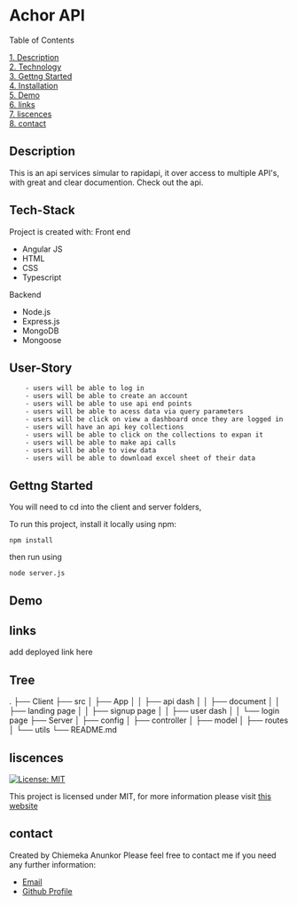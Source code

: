 # Achor API

Table of Contents

[1. Description](#Description)  
[2. Technology](#Tech-Stack)  
[3. Gettng Started](#Gettng-Started)  
[4. Installation](#Installation)  
[5. Demo](#Demo)  
[6. links ](#links)  
[7. liscences](#liscences)  
[8. contact](#contact)

## Description

This is an api services simular to rapidapi, it over access to multiple API's, with great and clear documention. Check out the api.

## Tech-Stack

Project is created with:
Front end

- Angular JS
- HTML
- CSS
- Typescript

Backend

- Node.js
- Express.js
- MongoDB
- Mongoose

## User-Story

```
    - users will be able to log in
    - users will be able to create an account
    - users will be able to use api end points
    - users will be able to acess data via query parameters
    - users will be click on view a dashboard once they are logged in
    - users will have an api key collections
    - users will be able to click on the collections to expan it
    - users will be able to make api calls
    - users will be able to view data
    - users will be able to download excel sheet of their data

```

## Gettng Started

You will need to cd into the client and server folders,

To run this project, install it locally using npm:

```
npm install
```

then run using

```
node server.js
```

## Demo

## links

add deployed link here

## Tree
.
├── Client
├── src
│ ├── App
│ │ ├── api dash
│ │ ├── document
│ │ ├── landing page
│ │ ├── signup page
│ │ ├── user dash
│ │ └── login page
├── Server
│ ├── config
│ ├── controller
│ ├── model
│ ├── routes
│ └── utils
└── README.md

## liscences

[![License: MIT](https://img.shields.io/badge/License-MIT-yellow.svg)](https://opensource.org/licenses/MIT)

This project is licensed under MIT, for more information please visit [this website](https://opensource.org/licenses/MIT)

## contact

Created by Chiemeka Anunkor
Please feel free to contact me if you need any further information:

- [Email](mailto:anunkorcc@gmail.com)
- [Github Profile](https://github.com/ChiemekaAnunkor)
